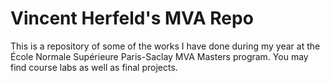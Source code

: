 
# Vincent Herfeld's MVA Repo

This is a repository of some of the works I have done during my year at the École Normale Supérieure Paris-Saclay MVA Masters program.
You may find course labs as well as final projects.
